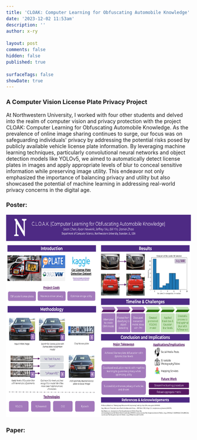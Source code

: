 ```yaml
---
title: 'CLOAK: Computer Learning for Obfuscating Automobile Knowledge'
date: '2023-12-02 11:53am'
description: ''
author: x-ry

layout: post
comments: false
hidden: false
published: true 

surfaceTags: false
showDate: true
---
```


### A Computer Vision License Plate Privacy Project

At Northwestern University, I worked with four other students and delved into the realm of computer vision and privacy protection with the project CLOAK: Computer Learning for Obfuscating Automobile Knowledge. As the prevalence of online image sharing continues to surge, our focus was on safeguarding individuals' privacy by addressing the potential risks posed by publicly available vehicle license plate information. By leveraging machine learning techniques, particularly convolutional neural networks and object detection models like YOLOv5, we aimed to automatically detect license plates in images and apply appropriate levels of blur to conceal sensitive information while preserving image utility. This endeavor not only emphasized the importance of balancing privacy and utility but also showcased the potential of machine learning in addressing real-world privacy concerns in the digital age.

### Poster:

<img src="/assets/extras/projects/images/privacy.png" alt="Poster for CLOAK" width="810" height="550">

### Paper:

<object width="810" height="550" data="https://x-ry.github.io/CLOAK.pdf" type='application/pdf'></object>
